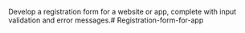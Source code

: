 Develop a registration form for a website or
app, complete with input validation and error
messages.# Registration-form-for-app
